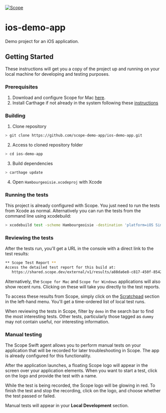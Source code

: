 [![Scope](https://app.scope.dev/api/badge/b1d15c58-ccd4-4370-8663-b943fcf7e7ad/default)](https://app.scope.dev/external/v1/inspect/f0a213f0-b550-4bb0-a651-c1d5b9eff041/b1d15c58-ccd4-4370-8663-b943fcf7e7ad/default)

# ios-demo-app

Demo project for an iOS application.

## Getting Started

These instructions will get you a copy of the project up and running on your local machine for developing and testing purposes.

### Prerequisites

1. Download and configure Scope for Mac [here](https://app.scope.dev/local-dev/instructions).
2. Install Carthage if not already in the system following these [instructions](https://github.com/Carthage/Carthage#installing-carthage)

### Building

1. Clone repository
```bash
> git clone https://github.com/scope-demo-app/ios-demo-app.git
```

2. Access to cloned repository folder
```bash
> cd ios-demo-app
```

3. Build dependencies

```bash
> carthage update
```

4. Open `Hambourgeoisie.xcodeproj` with Xcode

### Running the tests

This project is already configured with Scope. You just need to run the tests from Xcode as normal. Alternatively you can run the tests from the command line using xcodebuild:

```bash
> xcodebuild test -scheme Hambourgeoisie -destination 'platform=iOS Simulator,name=iPhone 11'
```

### Reviewing the tests

After the tests run, you'll get a URL in the console with a direct link to the test results:

```bash
** Scope Test Report **
Access the detailed test report for this build at:
   https://shared.scope.dev/external/v1/results/a88da6e8-c817-450f-8542-340aa3143d0a
```

Alternatively, the `Scope for Mac` and `Scope for Windows` applications will also show recent runs. Clicking on these will take you directly to the test reports. 

To access these results from Scope, simply click on the [Scratchpad](https://app.scope.dev/local-dev/) section in the left-hand menu. You'll get a time-ordered list of local test runs. 

When reviewing the tests in Scope, filter by `demo` in the search bar to find the most interesting tests. Other tests, particularly those tagged as `dummy` may not contain useful, nor interesting information.

### Manual testing

The Scope Swift agent allows you to perform manual tests on your application that will be recorded for later troubleshooting in Scope. The app is already configured for this functionality.

After the application launches, a floating Scope logo will appear in the screen over your application elements. When you want to start a test, click on the logo and provide the test with a name.

While the test is being recorded, the Scope logo will be glowing in red. To finish the test and stop the recording, click on the logo, and choose whether the test passed or failed. 

Manual tests will appear in your **Local Development** section.



